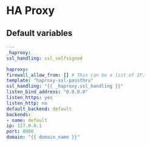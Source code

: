 # HA Proxy

<!--TOC-->
<!--ENDTOC-->

<!--ROLEVARS-->
## Default variables
```yaml
---
_haproxy:
ssl_handling: ssl_selfsigned

haproxy:
firewall_allow_from: [] # This can be a list of IP.
template: "haproxy-ssl-passthru"
ssl_handling: "{{ _haproxy.ssl_handling }}"
listen_bind_address: "0.0.0.0"
listen_https: yes
listen_http: no
default_backend: default
backends:
- name: default
ip: 127.0.0.1
port: 8080
domain: "{{ domain_name }}"

```

<!--ENDROLEVARS-->
